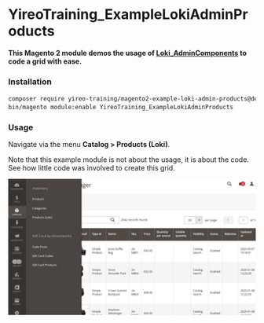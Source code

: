# YireoTraining_ExampleLokiAdminProducts

**This Magento 2 module demos the usage of [Loki_AdminComponents](https://github.com/LokiExtensions/Loki_AdminComponents) to code a grid with ease.**

### Installation
```bash
composer require yireo-training/magento2-example-loki-admin-products@dev
bin/magento module:enable YireoTraining_ExampleLokiAdminProducts
```

### Usage
Navigate via the menu **Catalog > Products (Loki)**.

Note that this example module is not about the usage, it is about the code. See how little code was involved to create this grid.

![Screenshot of grid in action](loki-admin-grid-products.png)
